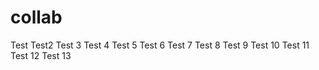 # collab
Test
Test2
Test 3
Test 4
Test 5
Test 6
Test 7
Test 8
Test 9
Test 10
Test 11
Test 12
Test 13
